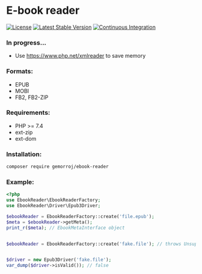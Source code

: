 # E-book reader

[![License](https://poser.pugx.org/gemorroj/ebook-reader/license)](https://packagist.org/packages/gemorroj/ebook-reader)
[![Latest Stable Version](https://poser.pugx.org/gemorroj/ebook-reader/v/stable)](https://packagist.org/packages/gemorroj/ebook-reader)
[![Continuous Integration](https://github.com/Gemorroj/EbookReader/workflows/Continuous%20Integration/badge.svg?branch=master)](https://github.com/Gemorroj/EbookReader/actions?query=workflow%3A%22Continuous+Integration%22)


### In progress...
- Use https://www.php.net/xmlreader to save memory


### Formats:
- EPUB
- MOBI
- FB2, FB2-ZIP


### Requirements:
- PHP >= 7.4
- ext-zip
- ext-dom

### Installation:
```bash
composer require gemorroj/ebook-reader
```

### Example:
```php
<?php
use EbookReader\EbookReaderFactory;
use EbookReader\Driver\Epub3Driver;

$ebookReader = EbookReaderFactory::create('file.epub');
$meta = $ebookReader->getMeta();
print_r($meta); // EbookMetaInterface object


$ebookReader = EbookReaderFactory::create('fake.file'); // throws UnsupportedFormatException exception


$driver = new Epub3Driver('fake.file');
var_dump($driver->isValid()); // false
```
